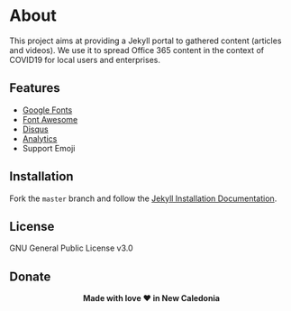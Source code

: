 # About

This project aims at providing a Jekyll portal to gathered content (articles and videos). We use it to spread Office 365 content in the context of COVID19 for local users and enterprises.

## Features

- [Google Fonts](https://fonts.google.com/)
- [Font Awesome](http://fontawesome.io/)
- [Disqus](https://disqus.com/)
- [Analytics](https://analytics.google.com/analytics/web/)
- Support Emoji

## Installation

Fork the ``master`` branch and follow the [Jekyll Installation Documentation](https://jekyllrb.com/docs/installation/).

## License

GNU General Public License v3.0

## Donate

<p align="center"><b>Made with love ❤️ in New Caledonia</b></p>
